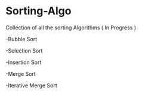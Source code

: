 # Sorting-Algo
Collection of all the sorting Algorithms ( In Progress )

-Bubble Sort

-Selection Sort

-Insertion Sort

-Merge Sort

-Iterative Merge Sort
